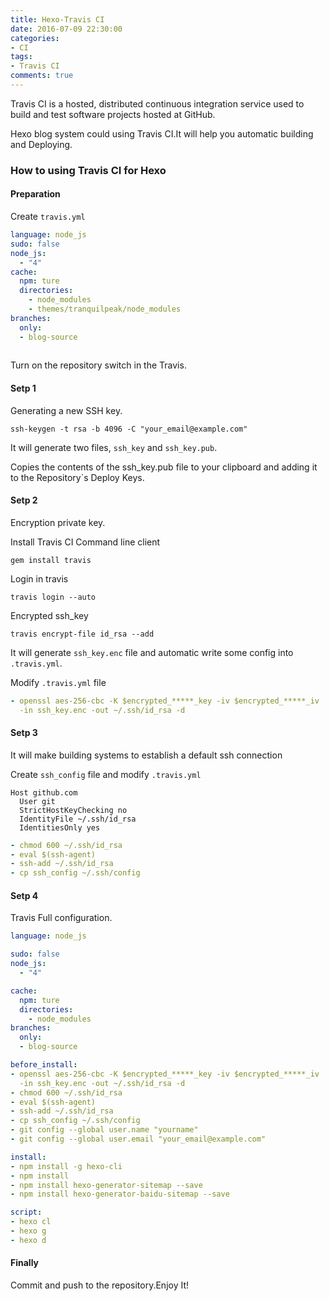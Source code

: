 ```yaml
---
title: Hexo-Travis CI
date: 2016-07-09 22:30:00
categories:
- CI
tags:
- Travis CI
comments: true
---
```

  Travis CI is a hosted, distributed continuous integration service used to build and test software projects hosted at GitHub.

  Hexo blog system could using Travis CI.It will help you automatic building and Deploying.

### How to using Travis CI for Hexo
<!-- more -->
#### Preparation
Create `travis.yml`
``` YAML
language: node_js
sudo: false
node_js:
  - "4"
cache:
  npm: ture
  directories:
    - node_modules
    - themes/tranquilpeak/node_modules
branches:
  only:
  - blog-source
  
```
Turn on the repository switch in the Travis.


#### Setp 1
Generating a new SSH key.
``` shell
ssh-keygen -t rsa -b 4096 -C "your_email@example.com"
```
It will generate two files, `ssh_key` and `ssh_key.pub`.

Copies the contents of the ssh_key.pub file to your clipboard and adding it to the Repository`s Deploy Keys.
#### Setp 2
Encryption private key.

Install Travis CI Command line client
``` shell
gem install travis
```
Login in travis
``` shell
travis login --auto
```
Encrypted ssh_key
``` shell
travis encrypt-file id_rsa --add
```
It will generate `ssh_key.enc` file and automatic write some config into `.travis.yml`.

Modify `.travis.yml` file
``` YAML
- openssl aes-256-cbc -K $encrypted_*****_key -iv $encrypted_*****_iv
  -in ssh_key.enc -out ~/.ssh/id_rsa -d
```
#### Setp 3
It will make building systems to establish a default ssh connection

Create `ssh_config` file and modify `.travis.yml`
``` 
Host github.com
  User git
  StrictHostKeyChecking no
  IdentityFile ~/.ssh/id_rsa
  IdentitiesOnly yes
```
``` YAML
- chmod 600 ~/.ssh/id_rsa
- eval $(ssh-agent)
- ssh-add ~/.ssh/id_rsa
- cp ssh_config ~/.ssh/config
```
#### Setp 4
Travis Full configuration.
``` YAML
language: node_js

sudo: false
node_js:
  - "4"

cache:
  npm: ture
  directories:
    - node_modules
branches:
  only:
  - blog-source

before_install:
- openssl aes-256-cbc -K $encrypted_*****_key -iv $encrypted_*****_iv
  -in ssh_key.enc -out ~/.ssh/id_rsa -d
- chmod 600 ~/.ssh/id_rsa
- eval $(ssh-agent)
- ssh-add ~/.ssh/id_rsa
- cp ssh_config ~/.ssh/config
- git config --global user.name "yourname"
- git config --global user.email "your_email@example.com"

install:
- npm install -g hexo-cli
- npm install
- npm install hexo-generator-sitemap --save
- npm install hexo-generator-baidu-sitemap --save

script:
- hexo cl
- hexo g
- hexo d
```
#### Finally
Commit and push to the repository.Enjoy It!


